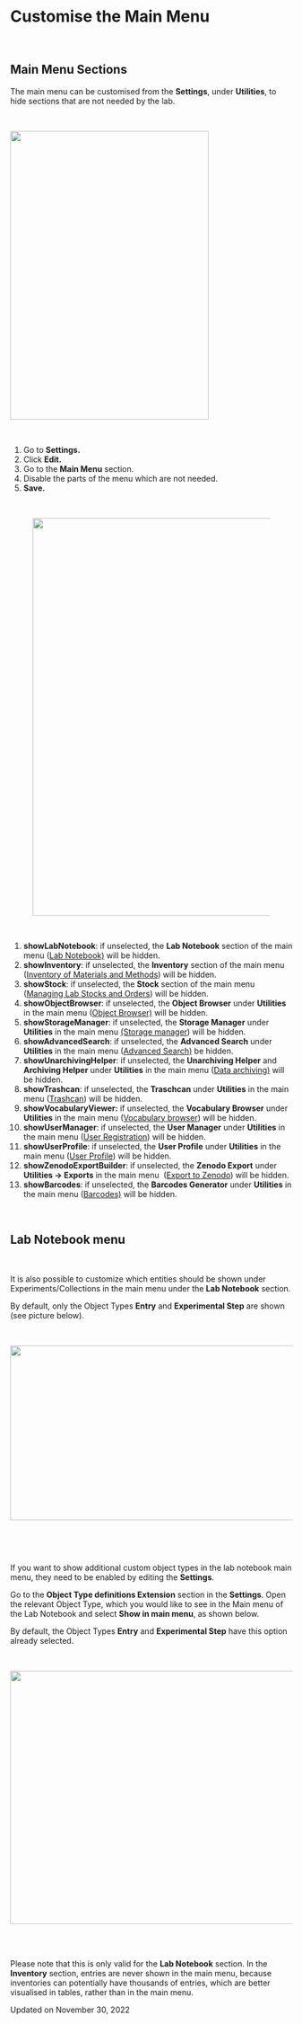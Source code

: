 Customise the Main Menu
=======================

<a href="#" class="wedocs-print-article wedocs-hide-print wedocs-hide-mobile" title="Print this article"><em></em></a>

 

Main Menu Sections
------------------

  
The main menu can be customised from the **Settings**, under
**Utilities**, to hide sections that are not needed by the lab.

 

<img src="https://openbis.ch/wp-content/uploads/2022/03/settings.png" class="alignnone size-full wp-image-3399" sizes="(max-width: 354px) 100vw, 354px" srcset="https://openbis.ch/wp-content/uploads/2022/03/settings.png 354w, https://openbis.ch/wp-content/uploads/2022/03/settings-207x300.png 207w" width="354" height="514" />

 

1.  Go to **Settings.**
2.  Click **Edit.**
3.  Go to the **Main Menu** section.
4.  Disable the parts of the menu which are not needed.
5.  **Save.**

 

<figure>
<img src="https://openbis.ch/wp-content/uploads/2020/02/Screenshot-2020-02-26-at-10.11.14-1024x708.png" class="alignnone wp-image-1690 size-large" sizes="(max-width: 1024px) 100vw, 1024px" srcset="https://openbis.ch/wp-content/uploads/2020/02/Screenshot-2020-02-26-at-10.11.14-1024x708.png 1024w, https://openbis.ch/wp-content/uploads/2020/02/Screenshot-2020-02-26-at-10.11.14-300x207.png 300w, https://openbis.ch/wp-content/uploads/2020/02/Screenshot-2020-02-26-at-10.11.14-768x531.png 768w, https://openbis.ch/wp-content/uploads/2020/02/Screenshot-2020-02-26-at-10.11.14-700x484.png 700w" width="1024" height="708" alt="" />
</figure>

 

1.  **showLabNotebook**: if unselected, the **Lab Notebook** section of
    the main menu ([Lab
    Notebook)](https://openbis.ch/index.php/docs/user-documentation-20-10-3/lab-notebook/)
    will be hidden.
2.  **showInventory**: if unselected, the **Inventory** section of the
    main menu ([Inventory of Materials and
    Methods](https://openbis.ch/index.php/docs/user-documentation-20-10-3/inventory-of-materials-and-methods/))
    will be hidden.
3.  **showStock**: if unselected, the **Stock** section of the main menu
    ([Managing Lab Stocks and
    Orders](https://openbis.ch/index.php/docs/user-documentation-20-10-3/managing-lab-stocks-and-orders-2/))
    will be hidden.
4.  **showObjectBrowser**: if unselected, the **Object Browser** under
    **Utilities** in the main menu ([Object
    Browser)](https://openbis.ch/index.php/docs/user-documentation-20-10-3/additional-functionalities/browse-entries-by-type/)
    will be hidden.
5.  **showStorageManager**: if unselected, the **Storage Manager** under
    **Utilities** in the main menu [(Storage
    manager](https://openbis.ch/index.php/docs/user-documentation-20-10-3/inventory-of-materials-and-methods/overview-of-lab-storages/))
    will be hidden.
6.  **showAdvancedSearch**: if unselected, the **Advanced Search** under
    **Utilities** in the main menu ([Advanced
    Search)](https://openbis.ch/index.php/docs/user-documentation-20-10-3/additional-functionalities/search/)
    be hidden.
7.  **showUnarchivingHelper**: if unselected, the **Unarchiving Helper**
    and **Archiving Helper** under **Utilities** in the main menu ([Data
    archiving)](https://openbis.ch/index.php/docs/user-documentation-20-10-3/data-archiving/)
    will be hidden.
8.  **showTrashcan**: if unselected, the **Traschcan** under
    **Utilities** in the main menu
    ([Trashcan](https://openbis.ch/index.php/docs/user-documentation-20-10-3/additional-functionalities/trashcan/))
    will be hidden.
9.  **showVocabularyViewer:** if unselected, the **Vocabulary
    Browser** under **Utilities** in the main menu ([Vocabulary
    browser](https://openbis.ch/index.php/docs/user-documentation-20-10-3/additional-functionalities/vocabulary-browser/))
    will be hidden.
10. **showUserManager**: if unselected, the **User Manager** under
    **Utilities** in the main menu ([User
    Registration](https://openbis.ch/index.php/docs/admin-documentation/user-registration/))
    will be hidden.
11. **showUserProfile**: if unselected, the **User Profile** under
    **Utilities** in the main menu ([User
    Profile](https://openbis.ch/index.php/docs/admin-documentation-20-10-3/user-registration/user-profile/))
    will be hidden.
12. **showZenodoExportBuilder**: if unselected, the **Zenodo
    Export** under **Utilities -&gt; Exports** in the main menu 
    ([Export to
    Zenodo](https://openbis.ch/index.php/docs/user-documentation-20-10-3/data-export/export-to-zenodo/))
    will be hidden.
13. **showBarcodes**: if unselected, the **Barcodes Generator** under
    **Utilities** in the main menu
    ([Barcodes)](https://openbis.ch/index.php/docs/user-documentation-20-10-3/inventory-of-materials-and-methods/barcodes/)
    will be hidden.

 

Lab Notebook menu
-----------------

 

It is also possible to customize which entities should be shown under
Experiments/Collections in the main menu under the **Lab Notebook**
section.

By default, only the Object Types **Entry** and **Experimental Step**
are shown (see picture below).

 

<img src="https://openbis.ch/wp-content/uploads/2022/03/exp-steps-main-menu-labnotebook.png" class="alignnone size-full wp-image-3401" sizes="(max-width: 656px) 100vw, 656px" srcset="https://openbis.ch/wp-content/uploads/2022/03/exp-steps-main-menu-labnotebook.png 656w, https://openbis.ch/wp-content/uploads/2022/03/exp-steps-main-menu-labnotebook-300x142.png 300w" width="656" height="311" />

 

 

If you want to show additional custom object types in the lab notebook
main menu, they need to be enabled by editing the **Settings**. 

Go to the **Object Type definitions Extension** section in the
**Settings**. Open the relevant Object Type, which you would like to see
in the Main menu of the Lab Notebook and select **Show in main menu**,
as shown below.

By default, the Object Types **Entry** and **Experimental Step** have
this option already selected. 

 

<img src="https://openbis.ch/wp-content/uploads/2022/03/settings-object-type-menu-1024x451.png" class="alignnone size-large wp-image-3396" sizes="(max-width: 1024px) 100vw, 1024px" srcset="https://openbis.ch/wp-content/uploads/2022/03/settings-object-type-menu-1024x451.png 1024w, https://openbis.ch/wp-content/uploads/2022/03/settings-object-type-menu-300x132.png 300w, https://openbis.ch/wp-content/uploads/2022/03/settings-object-type-menu-768x338.png 768w, https://openbis.ch/wp-content/uploads/2022/03/settings-object-type-menu-700x308.png 700w, https://openbis.ch/wp-content/uploads/2022/03/settings-object-type-menu.png 1360w" width="1024" height="451" /> 

 

Please note that this is only valid for the **Lab Notebook** section. In
the **Inventory** section, entries are never shown in the main menu,
because inventories can potentially have thousands of entries, which are
better visualised in tables, rather than in the main menu.

Updated on November 30, 2022
